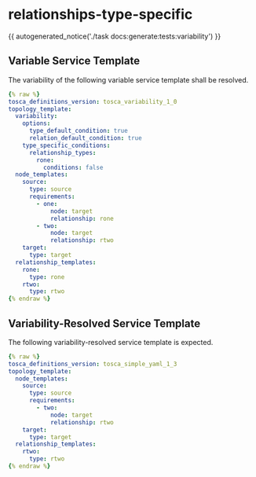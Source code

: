 # relationships-type-specific

{{ autogenerated_notice('./task docs:generate:tests:variability') }}


## Variable Service Template

The variability of the following variable service template shall be resolved.

```yaml linenums="1"
{% raw %}
tosca_definitions_version: tosca_variability_1_0
topology_template:
  variability:
    options:
      type_default_condition: true
      relation_default_condition: true
    type_specific_conditions:
      relationship_types:
        rone:
          conditions: false
  node_templates:
    source:
      type: source
      requirements:
        - one:
            node: target
            relationship: rone
        - two:
            node: target
            relationship: rtwo
    target:
      type: target
  relationship_templates:
    rone:
      type: rone
    rtwo:
      type: rtwo
{% endraw %}
```




## Variability-Resolved Service Template

The following variability-resolved service template is expected.

```yaml linenums="1"
{% raw %}
tosca_definitions_version: tosca_simple_yaml_1_3
topology_template:
  node_templates:
    source:
      type: source
      requirements:
        - two:
            node: target
            relationship: rtwo
    target:
      type: target
  relationship_templates:
    rtwo:
      type: rtwo
{% endraw %}
```

